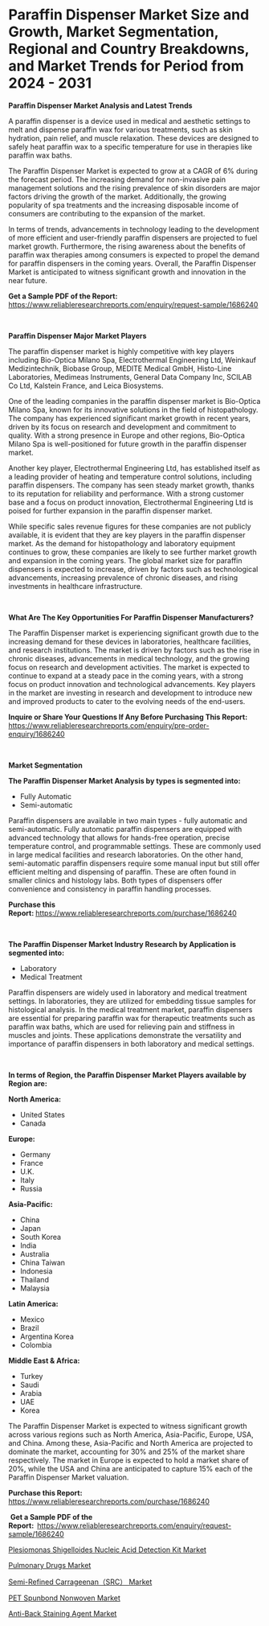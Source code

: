 <p><h1>Paraffin Dispenser Market Size and Growth, Market Segmentation, Regional and Country Breakdowns, and Market Trends for Period from 2024 -  2031</h1></p><p><strong>Paraffin Dispenser Market Analysis and Latest Trends</strong></p>
<p><p>A paraffin dispenser is a device used in medical and aesthetic settings to melt and dispense paraffin wax for various treatments, such as skin hydration, pain relief, and muscle relaxation. These devices are designed to safely heat paraffin wax to a specific temperature for use in therapies like paraffin wax baths.</p><p>The Paraffin Dispenser Market is expected to grow at a CAGR of 6% during the forecast period. The increasing demand for non-invasive pain management solutions and the rising prevalence of skin disorders are major factors driving the growth of the market. Additionally, the growing popularity of spa treatments and the increasing disposable income of consumers are contributing to the expansion of the market.</p><p>In terms of trends, advancements in technology leading to the development of more efficient and user-friendly paraffin dispensers are projected to fuel market growth. Furthermore, the rising awareness about the benefits of paraffin wax therapies among consumers is expected to propel the demand for paraffin dispensers in the coming years. Overall, the Paraffin Dispenser Market is anticipated to witness significant growth and innovation in the near future.</p></p>
<p><strong>Get a Sample PDF of the Report:&nbsp;</strong> <a href="https://www.reliableresearchreports.com/enquiry/request-sample/1686240">https://www.reliableresearchreports.com/enquiry/request-sample/1686240</a></p>
<p>&nbsp;</p>
<p><strong>Paraffin Dispenser Major Market Players</strong></p>
<p><p>The paraffin dispenser market is highly competitive with key players including Bio-Optica Milano Spa, Electrothermal Engineering Ltd, Weinkauf Medizintechnik, Biobase Group, MEDITE Medical GmbH, Histo-Line Laboratories, Medimeas Instruments, General Data Company Inc, SCILAB Co Ltd, Kalstein France, and Leica Biosystems.</p><p>One of the leading companies in the paraffin dispenser market is Bio-Optica Milano Spa, known for its innovative solutions in the field of histopathology. The company has experienced significant market growth in recent years, driven by its focus on research and development and commitment to quality. With a strong presence in Europe and other regions, Bio-Optica Milano Spa is well-positioned for future growth in the paraffin dispenser market.</p><p>Another key player, Electrothermal Engineering Ltd, has established itself as a leading provider of heating and temperature control solutions, including paraffin dispensers. The company has seen steady market growth, thanks to its reputation for reliability and performance. With a strong customer base and a focus on product innovation, Electrothermal Engineering Ltd is poised for further expansion in the paraffin dispenser market.</p><p>While specific sales revenue figures for these companies are not publicly available, it is evident that they are key players in the paraffin dispenser market. As the demand for histopathology and laboratory equipment continues to grow, these companies are likely to see further market growth and expansion in the coming years. The global market size for paraffin dispensers is expected to increase, driven by factors such as technological advancements, increasing prevalence of chronic diseases, and rising investments in healthcare infrastructure.</p></p>
<p>&nbsp;</p>
<p><strong>What Are The Key Opportunities For Paraffin Dispenser Manufacturers?</strong></p>
<p><p>The Paraffin Dispenser market is experiencing significant growth due to the increasing demand for these devices in laboratories, healthcare facilities, and research institutions. The market is driven by factors such as the rise in chronic diseases, advancements in medical technology, and the growing focus on research and development activities. The market is expected to continue to expand at a steady pace in the coming years, with a strong focus on product innovation and technological advancements. Key players in the market are investing in research and development to introduce new and improved products to cater to the evolving needs of the end-users.</p></p>
<p><strong>Inquire or Share Your Questions If Any Before Purchasing This Report:</strong> <a href="https://www.reliableresearchreports.com/enquiry/pre-order-enquiry/1686240">https://www.reliableresearchreports.com/enquiry/pre-order-enquiry/1686240</a></p>
<p>&nbsp;</p>
<p><strong>Market Segmentation</strong></p>
<p><strong>The Paraffin Dispenser Market Analysis by types is segmented into:</strong></p>
<p><ul><li>Fully Automatic</li><li>Semi-automatic</li></ul></p>
<p><p>Paraffin dispensers are available in two main types - fully automatic and semi-automatic. Fully automatic paraffin dispensers are equipped with advanced technology that allows for hands-free operation, precise temperature control, and programmable settings. These are commonly used in large medical facilities and research laboratories. On the other hand, semi-automatic paraffin dispensers require some manual input but still offer efficient melting and dispensing of paraffin. These are often found in smaller clinics and histology labs. Both types of dispensers offer convenience and consistency in paraffin handling processes.</p></p>
<p><strong>Purchase this Report:&nbsp;</strong><a href="https://www.reliableresearchreports.com/purchase/1686240">https://www.reliableresearchreports.com/purchase/1686240</a></p>
<p>&nbsp;</p>
<p><strong>The Paraffin Dispenser Market Industry Research by Application is segmented into:</strong></p>
<p><ul><li>Laboratory</li><li>Medical Treatment</li></ul></p>
<p><p>Paraffin dispensers are widely used in laboratory and medical treatment settings. In laboratories, they are utilized for embedding tissue samples for histological analysis. In the medical treatment market, paraffin dispensers are essential for preparing paraffin wax for therapeutic treatments such as paraffin wax baths, which are used for relieving pain and stiffness in muscles and joints. These applications demonstrate the versatility and importance of paraffin dispensers in both laboratory and medical settings.</p></p>
<p>&nbsp;</p>
<p><strong>In terms of Region, the Paraffin Dispenser Market Players available by Region are:</strong></p>
<p>
    <p> <strong> North America: </strong>
        <ul>
            <li>United States</li>
            <li>Canada</li>
        </ul>
        </p> 
    <p> <strong> Europe: </strong>
        <ul>
            <li>Germany</li>
            <li>France</li>
            <li>U.K.</li>
            <li>Italy</li>
            <li>Russia</li>
        </ul>
        </p> 
    <p> <strong> Asia-Pacific: </strong>
        <ul>
            <li>China</li>
            <li>Japan</li>
            <li>South Korea</li>
            <li>India</li>
            <li>Australia</li>
            <li>China Taiwan</li>
            <li>Indonesia</li>
            <li>Thailand</li>
            <li>Malaysia</li>
        </ul>
        </p> 
    <p> <strong> Latin America: </strong>
        <ul>
            <li>Mexico</li>
            <li>Brazil</li>
            <li>Argentina Korea</li>
            <li>Colombia</li>
        </ul>
        </p> 
    <p> <strong> Middle East & Africa: </strong>
        <ul>
            <li>Turkey</li>
            <li>Saudi</li>
            <li>Arabia</li>
            <li>UAE</li>
            <li>Korea</li>
        </ul>
    </p>
    </p>
<p><p>The Paraffin Dispenser Market is expected to witness significant growth across various regions such as North America, Asia-Pacific, Europe, USA, and China. Among these, Asia-Pacific and North America are projected to dominate the market, accounting for 30% and 25% of the market share respectively. The market in Europe is expected to hold a market share of 20%, while the USA and China are anticipated to capture 15% each of the Paraffin Dispenser Market valuation.</p></p>
<p><strong>Purchase this Report: </strong><a href="https://www.reliableresearchreports.com/purchase/1686240">https://www.reliableresearchreports.com/purchase/1686240</a></p>
<p>&nbsp;<strong>Get a Sample PDF of the Report:&nbsp;&nbsp;</strong><a href="https://www.reliableresearchreports.com/enquiry/request-sample/1686240">https://www.reliableresearchreports.com/enquiry/request-sample/1686240</a></p>
<p><strong></strong></p>
<p><p><a href="https://github.com/bmorecock/Market-Research-Report-List-2/blob/main/plesiomonas-shigelloides-nucleic-acid-detection-kit-market.md">Plesiomonas Shigelloides Nucleic Acid Detection Kit Market</a></p><p><a href="https://medium.com/@meganlee6679/pulmonary-drugs-market-insights-into-market-cagr-market-trends-and-growth-strategies-0aa9d6f54dc4">Pulmonary Drugs Market</a></p><p><a href="https://issuu.com/reportprime-2/docs/semi-refined-carrageenansrc-market-size-2030.pptx">Semi-Refined Carrageenan（SRC） Market</a></p><p><a href="https://github.com/jsmusil/Market-Research-Report-List-2/blob/main/pet-spunbond-nonwoven-market.md">PET Spunbond Nonwoven Market</a></p><p><a href="https://issuu.com/reportprime-2/docs/anti-back-staining-agent-market-size-2030.pptx">Anti-Back Staining Agent Market</a></p></p>